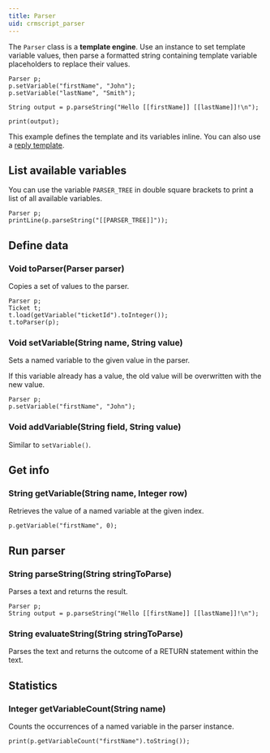 ```yaml
---
title: Parser
uid: crmscript_parser
---
```


The `Parser` class is a **template engine**. Use an instance to set template variable values, then parse a formatted string containing template variable placeholders to replace their values.

```crmscript!
Parser p;
p.setVariable("firstName", "John");
p.setVariable("lastName", "Smith");

String output = p.parseString("Hello [[firstName]] [[lastName]]!\n");

print(output);
```

This example defines the template and its variables inline. You can also use a [reply template](xref:crmscript_reply_template).

## List available variables

You can use the variable `PARSER_TREE` in double square brackets to print a list of all available variables.

```crmscript!
Parser p;
printLine(p.parseString("[[PARSER_TREE]]"));
```

## Define data

### Void toParser(Parser parser)

Copies a set of values to the parser.

```crmscript
Parser p;
Ticket t;
t.load(getVariable("ticketId").toInteger());
t.toParser(p);
```

### Void setVariable(String name, String value)

Sets a named variable to the given value in the parser.

If this variable already has a value, the old value will be overwritten with the new value.

```crmscript
Parser p;
p.setVariable("firstName", "John");
```

### Void addVariable(String field, String value)

Similar to `setVariable()`.

## Get info

### String getVariable(String name, Integer row)

Retrieves the value of a named variable at the given index.

```crmscript
p.getVariable("firstName", 0);
```

## Run parser

### String parseString(String stringToParse)

Parses a text and returns the result.

```crmscript
Parser p;
String output = p.parseString("Hello [[firstName]] [[lastName]]!\n");
```

### String evaluateString(String stringToParse)

Parses the text and returns the outcome of a RETURN statement within the text.

## Statistics

### Integer getVariableCount(String name)

Counts the occurrences of a named variable in the parser instance.

```crmscript
print(p.getVariableCount("firstName").toString());
```

